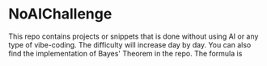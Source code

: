 # NoAIChallenge
This repo contains projects or snippets that is done without using AI or any type of vibe-coding.
The difficulty will increase day by day.
You can also find the implementation of Bayes' Theorem in the repo. The formula is
